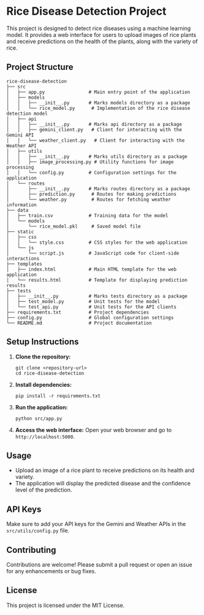# Rice Disease Detection Project

This project is designed to detect rice diseases using a machine learning model. It provides a web interface for users to upload images of rice plants and receive predictions on the health of the plants, along with the variety of rice.

## Project Structure

```
rice-disease-detection
├── src
│   ├── app.py                # Main entry point of the application
│   ├── models
│   │   ├── __init__.py       # Marks models directory as a package
│   │   └── rice_model.py      # Implementation of the rice disease detection model
│   ├── api
│   │   ├── __init__.py       # Marks api directory as a package
│   │   ├── gemini_client.py   # Client for interacting with the Gemini API
│   │   └── weather_client.py   # Client for interacting with the Weather API
│   ├── utils
│   │   ├── __init__.py       # Marks utils directory as a package
│   │   ├── image_processing.py # Utility functions for image processing
│   │   └── config.py         # Configuration settings for the application
│   └── routes
│       ├── __init__.py       # Marks routes directory as a package
│       ├── prediction.py      # Routes for making predictions
│       └── weather.py         # Routes for fetching weather information
├── data
│   ├── train.csv             # Training data for the model
│   └── models
│       └── rice_model.pkl     # Saved model file
├── static
│   ├── css
│   │   └── style.css         # CSS styles for the web application
│   └── js
│       └── script.js         # JavaScript code for client-side interactions
├── templates
│   ├── index.html            # Main HTML template for the web application
│   └── results.html          # Template for displaying prediction results
├── tests
│   ├── __init__.py           # Marks tests directory as a package
│   ├── test_model.py         # Unit tests for the model
│   └── test_api.py           # Unit tests for the API clients
├── requirements.txt          # Project dependencies
├── config.py                 # Global configuration settings
└── README.md                 # Project documentation
```

## Setup Instructions

1. **Clone the repository:**
   ```
   git clone <repository-url>
   cd rice-disease-detection
   ```

2. **Install dependencies:**
   ```
   pip install -r requirements.txt
   ```

3. **Run the application:**
   ```
   python src/app.py
   ```

4. **Access the web interface:**
   Open your web browser and go to `http://localhost:5000`.

## Usage

- Upload an image of a rice plant to receive predictions on its health and variety.
- The application will display the predicted disease and the confidence level of the prediction.

## API Keys

Make sure to add your API keys for the Gemini and Weather APIs in the `src/utils/config.py` file.

## Contributing

Contributions are welcome! Please submit a pull request or open an issue for any enhancements or bug fixes.

## License

This project is licensed under the MIT License.